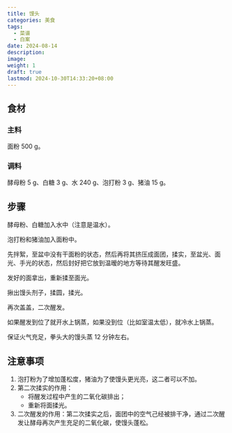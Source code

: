 ```yaml
---
title: 馒头
categories: 美食
tags:
  - 菜谱
  - 白案
date: 2024-08-14
description: 
image: 
weight: 1
draft: true
lastmod: 2024-10-30T14:33:20+08:00
---
```

## 食材

### 主料

面粉 500 g。

### 调料

酵母粉 5 g、白糖 3 g、水 240 g、泡打粉 3 g、猪油 15 g。

## 步骤

酵母粉、白糖加入水中（注意是温水）。

泡打粉和猪油加入面粉中。

先拌絮，至盆中没有干面粉的状态，然后再将其挤压成面团，揉实，至盆光、面光、手光的状态，然后封好把它放到温暧的地方等待其醒发旺盛。

发好的面拿出，重新揉至面光。

揪出馒头剂子，揉圆，揉光。

再次盖盖，二次醒发。

如果醒发到位了就开水上锅蒸，如果没到位（比如室温太低），就冷水上锅蒸。

保证火气充足，拳头大的馒头蒸 12 分钟左右。

## 注意事项

1. 泡打粉为了增加蓬松度，猪油为了使馒头更光亮，这二者可以不加。
2. 第二次揉实的作用：
	- 将醒发过程中产生的二氧化碳排出；
	- 重新将面揉光。
3. 二次醒发的作用：第二次揉实之后，面团中的空气己经被排干净，通过二次醒发让酵母再次产生充足的二氧化碳，使馒头蓬松。